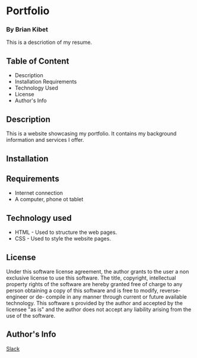 # Portfolio

### By Brian Kibet

This is a descriotion of my resume.

## Table of Content

* Description
* Installation Requirements
* Technology Used
* License
* Author's Info

## Description

This is a website showcasing my portfolio. It contains my background information and services I offer.

## Installation

## Requirements

* Internet connection
* A computer, phone ot tablet

## Technology used

* HTML - Used to structure the web pages.
* CSS - Used to style the website pages.

## License


Under this software license agreement, the author grants to the user a non exclusive license to use this software. The title, copyright, intellectual property rights of the software are hereby granted free of charge to any person obtaining a copy of this software and is free to modify, reverse- engineer or de- compile in any manner through current or future available technology. This software s provided by the author and accepted by the licensee "as is" and the author does not accept any liability arising from the use of the software.

## Author's Info

[Slack](https://moringa.instructure.com/profile)



